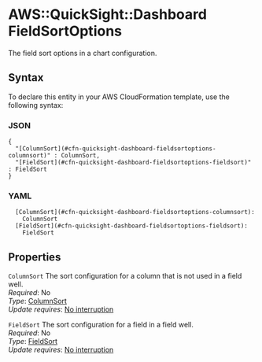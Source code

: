 # AWS::QuickSight::Dashboard FieldSortOptions<a name="aws-properties-quicksight-dashboard-fieldsortoptions"></a>

The field sort options in a chart configuration\.

## Syntax<a name="aws-properties-quicksight-dashboard-fieldsortoptions-syntax"></a>

To declare this entity in your AWS CloudFormation template, use the following syntax:

### JSON<a name="aws-properties-quicksight-dashboard-fieldsortoptions-syntax.json"></a>

```
{
  "[ColumnSort](#cfn-quicksight-dashboard-fieldsortoptions-columnsort)" : ColumnSort,
  "[FieldSort](#cfn-quicksight-dashboard-fieldsortoptions-fieldsort)" : FieldSort
}
```

### YAML<a name="aws-properties-quicksight-dashboard-fieldsortoptions-syntax.yaml"></a>

```
  [ColumnSort](#cfn-quicksight-dashboard-fieldsortoptions-columnsort): 
    ColumnSort
  [FieldSort](#cfn-quicksight-dashboard-fieldsortoptions-fieldsort): 
    FieldSort
```

## Properties<a name="aws-properties-quicksight-dashboard-fieldsortoptions-properties"></a>

`ColumnSort`  <a name="cfn-quicksight-dashboard-fieldsortoptions-columnsort"></a>
The sort configuration for a column that is not used in a field well\.  
*Required*: No  
*Type*: [ColumnSort](aws-properties-quicksight-dashboard-columnsort.md)  
*Update requires*: [No interruption](https://docs.aws.amazon.com/AWSCloudFormation/latest/UserGuide/using-cfn-updating-stacks-update-behaviors.html#update-no-interrupt)

`FieldSort`  <a name="cfn-quicksight-dashboard-fieldsortoptions-fieldsort"></a>
The sort configuration for a field in a field well\.  
*Required*: No  
*Type*: [FieldSort](aws-properties-quicksight-dashboard-fieldsort.md)  
*Update requires*: [No interruption](https://docs.aws.amazon.com/AWSCloudFormation/latest/UserGuide/using-cfn-updating-stacks-update-behaviors.html#update-no-interrupt)